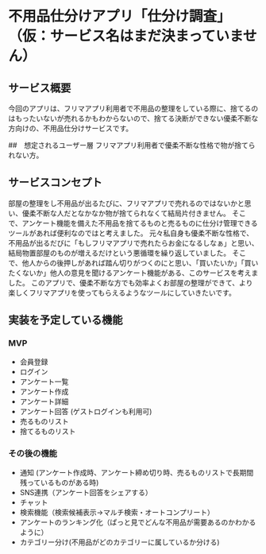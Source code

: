 # 不用品仕分けアプリ「仕分け調査」（仮：サービス名はまだ決まっていません）

## サービス概要
今回のアプリは、フリマアプリ利用者で不用品の整理をしている際に、捨てるのはもったいないが売れるかもわからないので、捨てる決断ができない優柔不断な方向けの、不用品仕分けサービスです。

##　想定されるユーザー層
フリマアプリ利用者で優柔不断な性格で物が捨てられない方。

## サービスコンセプト
部屋の整理をし不用品が出るたびに、フリマアプリで売れるのではないかと思い、優柔不断な人だとなかなか物が捨てられなくて結局片付きません。
そこで、アンケート機能を備えた不用品を捨てるものと売るものに仕分け管理できるツールがあれば便利なのではと考えました。
元々私自身も優柔不断な性格で、不用品が出るだびに「もしフリマアプリで売れたらお金になるしなぁ」と思い、結局物置部屋のものが増えるだけという悪循環を繰り返していました。
そこで、他人からの後押しがあれば踏ん切りがつくのにと思い、「買いたいか」「買いたくないか」他人の意見を聞けるアンケート機能がある、このサービスを考えました。
このアプリで、優柔不断な方でも効率よくお部屋の整理ができて、より楽しくフリマアプリを使ってもらえるようなツールにしていきたいです。



## 実装を予定している機能
### MVP
* 会員登録
* ログイン
* アンケート一覧
* アンケート作成
* アンケート詳細
* アンケート回答 (ゲストログインも利用可)
* 売るものリスト
* 捨てるものリスト

### その後の機能
* 通知 (アンケート作成時、アンケート締め切り時、売るものリストで長期間残っているものがある時) 
* SNS連携（アンケート回答をシェアする）
* チャット
* 検索機能（検索候補表示→マルチ検索・オートコンプリート）
* アンケートのランキング化（ぱっと見でどんな不用品が需要あるのかわかるように）
* カテゴリー分け(不用品がどのカテゴリーに属しているか分ける)